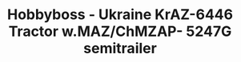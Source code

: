 ---
layout: product
title: "Hobbyboss - Ukraine KrAZ-6446 Tractor w.MAZ/ChMZAP- 5247G semitrailer"
price: "TBA" 
desc: "N/A"
img_path: "/assets/img/HB85513.jpg"
brand: "N/A"
available: false
special_offer: false
new: false
soon: false
cat: "010000"
subcat: "013500"
subsubcat: "0N/A"
sifra: "HB85513"
---